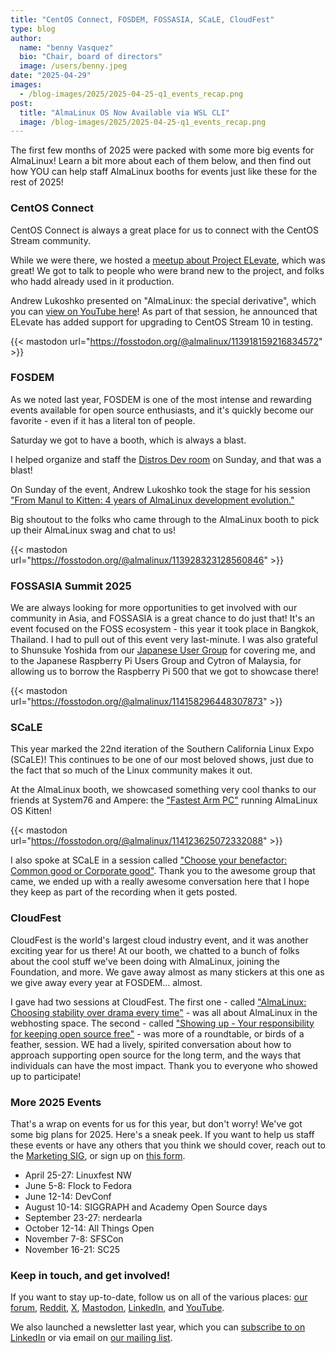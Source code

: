 ```yaml
---
title: "CentOS Connect, FOSDEM, FOSSASIA, SCaLE, CloudFest"
type: blog
author:
  name: "benny Vasquez"
  bio: "Chair, board of directors"
  image: /users/benny.jpeg
date: "2025-04-29"
images:
  - /blog-images/2025/2025-04-25-q1_events_recap.png
post:
  title: "AlmaLinux OS Now Available via WSL CLI"
  image: /blog-images/2025/2025-04-25-q1_events_recap.png
---
```


The first few months of 2025 were packed with some more big events for AlmaLinux! Learn a bit more about each of them below, and then find out how YOU can help staff AlmaLinux booths for events just like these for the rest of 2025!

### CentOS Connect

CentOS Connect is always a great place for us to connect with the CentOS Stream community.

While we were there, we hosted a [meetup about Project ELevate](https://cfp.fedoraproject.org/centos-connect-2025/talk/TKT8TH/), which was great! We got to talk to people who were brand new to the project, and folks who hadd already used in it production.

Andrew Lukoshko presented on "AlmaLinux: the special derivative", which you can [view on YouTube here](https://t.co/8hcYuzkgJ3)! As part of that session, he announced that ELevate has added support for upgrading to CentOS Stream 10 in testing.

{{< mastodon url="https://fosstodon.org/@almalinux/113918159216834572" >}}

### FOSDEM

As we noted last year, FOSDEM is one of the most intense and rewarding events available for open source enthusiasts, and it's quickly become our favorite - even if it has a literal ton of people.

Saturday we got to have a booth, which is always a blast.

I helped organize and staff the [Distros Dev room](https://fosdem.org/2025/schedule/track/distributions/) on Sunday, and that was a blast!

On Sunday of the event, Andrew Lukoshko took the stage for his session ["From Manul to Kitten: 4 years of AlmaLinux development evolution."](https://fosdem.org/2025/schedule/event/fosdem-2025-5472-from-manul-to-kitten-4-years-of-almalinux-development-evolution/)

Big shoutout to the folks who came through to the AlmaLinux booth to pick up their AlmaLinux swag and chat to us!

{{< mastodon url="https://fosstodon.org/@almalinux/113928323128560846" >}}

### FOSSASIA Summit 2025

We are always looking for more opportunities to get involved with our community in Asia, and FOSSASIA is a great chance to do just that! It's an event focused on the FOSS ecosystem - this year it took place in Bangkok, Thailand. I had to pull out of this event very last-minute. I was also grateful to Shunsuke Yoshida from our [Japanese User Group](https://almalinux.connpass.com/) for covering me, and to the Japanese Raspberry Pi Users Group and Cytron of Malaysia, for allowing us to borrow the Raspberry Pi 500 that we got to showcase there!

{{< mastodon url="https://fosstodon.org/@almalinux/114158296448307873" >}}

### SCaLE

This year marked the 22nd iteration of the Southern California Linux Expo (SCaLE)! This continues to be one of our most beloved shows, just due to the fact that so much of the Linux community makes it out.

At the AlmaLinux booth, we showcased something very cool thanks to our friends at System76 and Ampere: the ["Fastest Arm PC"](https://t.co/RchCg8xJG8) running AlmaLinux OS Kitten!

{{< mastodon url="https://fosstodon.org/@almalinux/114123625072332088" >}}

I also spoke at SCaLE in a session called ["Choose your benefactor: Common good or Corporate good"](https://www.socallinuxexpo.org/scale/22x/presentations/choose-your-benefactor-common-good-or-corporate-good). Thank you to the awesome group that came, we ended up with a really awesome conversation here that I hope they keep as part of the recording when it gets posted.

### CloudFest

CloudFest is the world's largest cloud industry event, and it was another exciting year for us there! At our booth, we chatted to a bunch of folks about the cool stuff we've been doing with AlmaLinux, joining the Foundation, and more. We gave away almost as many stickers at this one as we give away every year at FOSDEM... almost.

I gave had two sessions at CloudFest. The first one - called ["AlmaLinux: Choosing stability over drama every time"](https://www.cloudfest.com/agenda#/talk?id=74760) - was all about AlmaLinux in the webhosting space. The second - called ["Showing up - Your responsibility for keeping open source free"](https://www.cloudfest.com/agenda#/talk?id=75525) - was more of a roundtable, or birds of a feather, session. WE had a lively, spirited conversation about how to approach supporting open source for the long term, and the ways that individuals can have the most impact. Thank you to everyone who showed up to participate!

### More 2025 Events

That's a wrap on events for us for this year, but don't worry! We've got some big plans for 2025. Here's a sneak peek. If you want to help us staff these events or have any others that you think we should cover, reach out to the [Marketing SIG](https://wiki.almalinux.org/sigs/Marketing.html), or sign up on [this form](https://docs.google.com/forms/d/e/1FAIpQLSeGkzJxrYX3PKWh9szmT0deV2ScumGpEOmmiAeevStYFpYkYw/viewform?usp=sf_link).

- April 25-27: Linuxfest NW
- June 5-8: Flock to Fedora
- June 12-14: DevConf
- August 10-14: SIGGRAPH and Academy Open Source days
- September 23-27: nerdearla
- October 12-14: All Things Open
- November 7-8: SFSCon
- November 16-21: SC25

### Keep in touch, and get involved!

If you want to stay up-to-date, follow us on all of the various places: [our forum](https://almalinux.discourse.group/), [Reddit](https://www.reddit.com/r/AlmaLinux/), [X](https://twitter.com/AlmaLinux), [Mastodon](https://fosstodon.org/@almalinux/), [LinkedIn](https://www.linkedin.com/company/80320905/), and [YouTube](https://www.youtube.com/channel/UCt9lpkqUPp1FUEi9uqVlPQA).

We also launched a newsletter last year, which you can [subscribe to on LinkedIn](https://www.linkedin.com/newsletters/almalinux-news-7123058222835376128/) or via email on [our mailing list](https://lists.almalinux.org/postorius/lists/newsletters.lists.almalinux.org/).
